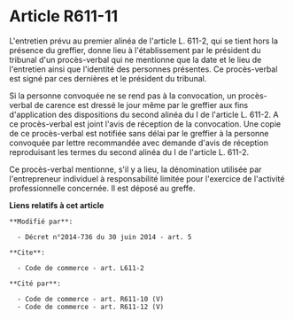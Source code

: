 # Article R611-11

L'entretien prévu au premier alinéa de l'article L. 611-2, qui se tient hors la présence du greffier, donne lieu à
l'établissement par le président du tribunal d'un procès-verbal qui ne mentionne que la date et le lieu de l'entretien ainsi
que l'identité des personnes présentes. Ce procès-verbal est signé par ces dernières et le président du tribunal. 

Si la personne convoquée ne se rend pas à la convocation, un procès-verbal de carence est dressé le jour même par le greffier
aux fins d'application des dispositions du second alinéa du I de l'article L. 611-2. A ce procès-verbal est joint l'avis de
réception de la convocation. Une copie de ce procès-verbal est notifiée sans délai par le greffier à la personne convoquée
par lettre recommandée avec demande d'avis de réception reproduisant les termes du second alinéa du I de l'article L. 611-2. 

Ce procès-verbal mentionne, s'il y a lieu, la dénomination utilisée par l'entrepreneur individuel à responsabilité limitée
pour l'exercice de l'activité professionnelle concernée. Il est déposé au greffe.

**Liens relatifs à cet article**

	**Modifié par**:

	  - Décret n°2014-736 du 30 juin 2014 - art. 5

	**Cite**:

	  - Code de commerce - art. L611-2

	**Cité par**:

	  - Code de commerce - art. R611-10 (V)
	  - Code de commerce - art. R611-12 (V)
